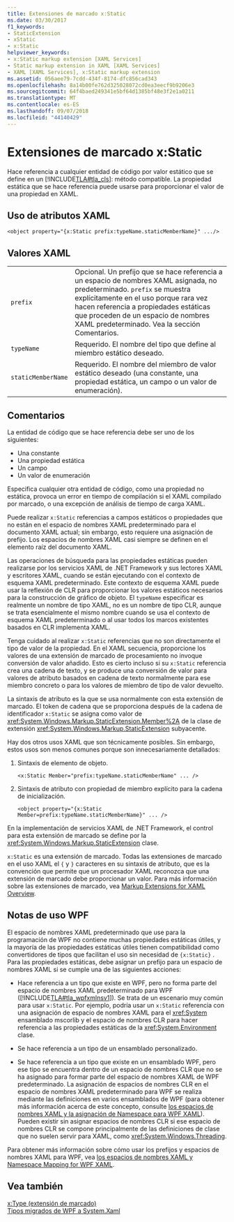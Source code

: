 ```yaml
---
title: Extensiones de marcado x:Static
ms.date: 03/30/2017
f1_keywords:
- StaticExtension
- xStatic
- x:Static
helpviewer_keywords:
- x:Static markup extension [XAML Services]
- Static markup extension in XAML [XAML Services]
- XAML [XAML Services], x:Static markup extension
ms.assetid: 056aee79-7cdd-434f-8174-dfc856cad343
ms.openlocfilehash: 8a14b00fe762d325028072cd0ea3eecf9b9206e3
ms.sourcegitcommit: 64f4baed249341e5bf64d1385bf48e3f2e1a0211
ms.translationtype: MT
ms.contentlocale: es-ES
ms.lasthandoff: 09/07/2018
ms.locfileid: "44140429"
---
```

# <a name="xstatic-markup-extension"></a>Extensiones de marcado x:Static
Hace referencia a cualquier entidad de código por valor estático que se define en un [!INCLUDE[TLA#tla_cls](../../../includes/tlasharptla-cls-md.md)]: método compatible. La propiedad estática que se hace referencia puede usarse para proporcionar el valor de una propiedad en XAML.  
  
## <a name="xaml-attribute-usage"></a>Uso de atributos XAML  
  
```xaml  
<object property="{x:Static prefix:typeName.staticMemberName}" .../>  
```  
  
## <a name="xaml-values"></a>Valores XAML  
  
| | |  
|-|-|  
|`prefix`|Opcional. Un prefijo que se hace referencia a un espacio de nombres XAML asignada, no predeterminado. `prefix` se muestra explícitamente en el uso porque rara vez hacen referencia a propiedades estáticas que proceden de un espacio de nombres XAML predeterminado. Vea la sección Comentarios.|  
|`typeName`|Requerido. El nombre del tipo que define al miembro estático deseado.|  
|`staticMemberName`|Requerido. El nombre del miembro de valor estático deseado (una constante, una propiedad estática, un campo o un valor de enumeración).|  
  
## <a name="remarks"></a>Comentarios  

La entidad de código que se hace referencia debe ser uno de los siguientes:  
  
-   Una constante  
-   Una propiedad estática  
-   Un campo  
-   Un valor de enumeración

Especifica cualquier otra entidad de código, como una propiedad no estática, provoca un error en tiempo de compilación si el XAML compilado por marcado, o una excepción de análisis de tiempo de carga XAML.  

Puede realizar `x:Static` referencias a campos estáticos o propiedades que no están en el espacio de nombres XAML predeterminado para el documento XAML actual; sin embargo, esto requiere una asignación de prefijo. Los espacios de nombres XAML casi siempre se definen en el elemento raíz del documento XAML.  

Las operaciones de búsqueda para las propiedades estáticas pueden realizarse por los servicios XAML de .NET Framework y sus lectores XAML y escritores XAML, cuando se están ejecutando con el contexto de esquema XAML predeterminado. Este contexto de esquema XAML puede usar la reflexión de CLR para proporcionar los valores estáticos necesarios para la construcción de gráfico de objeto. El `typeName` especificar es realmente un nombre de tipo XAML, no es un nombre de tipo CLR, aunque se trata esencialmente el mismo nombre cuando se usa el contexto de esquema XAML predeterminado o al usar todos los marcos existentes basados en CLR implementa XAML.  

Tenga cuidado al realizar `x:Static` referencias que no son directamente el tipo de valor de la propiedad. En el XAML secuencia, proporcione los valores de una extensión de marcado de procesamiento no invoque conversión de valor añadido. Esto es cierto incluso si su `x:Static` referencia crea una cadena de texto, y se produce una conversión de valor para valores de atributo basados en cadena de texto normalmente para ese miembro concreto o para los valores de miembro de tipo de valor devuelto.  

La sintaxis de atributo es la que se usa normalmente con esta extensión de marcado. El token de cadena que se proporciona después de la cadena de identificador `x:Static` se asigna como valor de <xref:System.Windows.Markup.StaticExtension.Member%2A> de la clase de extensión <xref:System.Windows.Markup.StaticExtension> subyacente.  

Hay dos otros usos XAML que son técnicamente posibles. Sin embargo, estos usos son menos comunes porque son innecesariamente detallados:  

1.  Sintaxis de elemento de objeto.

    ```xaml
    <x:Static Member="prefix:typeName.staticMemberName" ... />
    ```

2.  Sintaxis de atributo con propiedad de miembro explícito para la cadena de inicialización.

    ```xaml
    <object property="{x:Static Member=prefix:typeName.staticMemberName}" ... />
    ```

En la implementación de servicios XAML de .NET Framework, el control para esta extensión de marcado se define por la <xref:System.Windows.Markup.StaticExtension> clase.  

`x:Static` es una extensión de marcado. Todas las extensiones de marcado en el uso XAML el `{` y `}` caracteres en su sintaxis de atributo, que es la convención que permite que un procesador XAML reconozca que una extensión de marcado debe proporcionar un valor. Para más información sobre las extensiones de marcado, vea [Markup Extensions for XAML Overview](../../../docs/framework/xaml-services/markup-extensions-for-xaml-overview.md).  
  
## <a name="wpf-usage-notes"></a>Notas de uso WPF  
 El espacio de nombres XAML predeterminado que use para la programación de WPF no contiene muchas propiedades estáticas útiles, y la mayoría de las propiedades estáticas útiles tienen compatibilidad como convertidores de tipos que facilitan el uso sin necesidad de `{x:Static}` . Para las propiedades estáticas, debe asignar un prefijo para un espacio de nombres XAML si se cumple una de las siguientes acciones:  
  
-   Hace referencia a un tipo que existe en WPF, pero no forma parte del espacio de nombres XAML predeterminado para WPF ([!INCLUDE[TLA#tla_wpfxmlnsv1](../../../includes/tlasharptla-wpfxmlnsv1-md.md)]). Se trata de un escenario muy común para usar `x:Static`. Por ejemplo, podría usar un `x:Static` referencia con una asignación de espacio de nombres XAML para el <xref:System> ensamblado mscorlib y el espacio de nombres CLR para hacer referencia a las propiedades estáticas de la <xref:System.Environment> clase.  
  
-   Se hace referencia a un tipo de un ensamblado personalizado.  
  
-   Se hace referencia a un tipo que existe en un ensamblado WPF, pero ese tipo se encuentra dentro de un espacio de nombres CLR que no se ha asignado para formar parte del espacio de nombres XAML de WPF predeterminado. La asignación de espacios de nombres CLR en el espacio de nombres XAML predeterminado para WPF se realiza mediante las definiciones en varios ensamblados de WPF (para obtener más información acerca de este concepto, consulte [los espacios de nombres XAML y la asignación de Namespace para WPF XAML](../../../docs/framework/wpf/advanced/xaml-namespaces-and-namespace-mapping-for-wpf-xaml.md)). Pueden existir sin asignar espacios de nombres CLR si ese espacio de nombres CLR se compone principalmente de las definiciones de clase que no suelen servir para XAML, como <xref:System.Windows.Threading>.  
  
 Para obtener más información sobre cómo usar los prefijos y espacios de nombres XAML para WPF, vea [los espacios de nombres XAML y Namespace Mapping for WPF XAML](../../../docs/framework/wpf/advanced/xaml-namespaces-and-namespace-mapping-for-wpf-xaml.md).  
  
## <a name="see-also"></a>Vea también  
 [x:Type (extensión de marcado)](../../../docs/framework/xaml-services/x-type-markup-extension.md)  
 [Tipos migrados de WPF a System.Xaml](../../../docs/framework/xaml-services/types-migrated-from-wpf-to-system-xaml.md)
